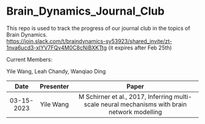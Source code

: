 # Brain_Dynamics_Journal_Club

This repo is used to track the progress of our journal club in the topics of Brain Dynamics.  
https://join.slack.com/t/braindynamics-sy53923/shared_invite/zt-1nva6ucd3-xIYV7FQv4M0C8cNiBXKTtg (it expires after Feb 25th)

Current Members:

Yile Wang, Leah Chandy, Wanqiao Ding

|Date | Presenter | Paper |
| :---: | :---: | :---: | 
| 03-15-2023| Yile Wang| M Schirner et al., 2017, Inferring multi-scale neural mechanisms with brain network modelling|
